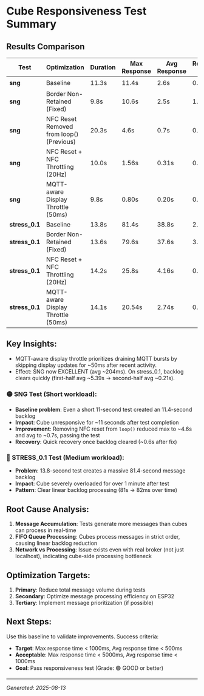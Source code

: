 # Cube Responsiveness Test Summary

## Results Comparison

| Test | Optimization | Duration | Max Response | Avg Response | Recovery Time | Grade | Status | Improvement |
|------|------------|----------|-------------|-------------|---------------|--------|--------|------------|
| **sng** | Baseline | 11.3s | 11.4s | 2.6s | 0.5s | 🟡 FAIR | ❌ FAIL | - |
| **sng** | Border Non-Retained (Fixed) | 9.8s | 10.6s | 2.5s | 1.9s | 🟡 FAIR | ❌ FAIL | ✅ 7.0% faster max response |
| **sng** | NFC Reset Removed from loop() (Previous) | 20.3s | 4.6s | 0.7s | 0.6s | 🟢 GOOD | ✅ PASS | ✅ Max -60%, Avg -73% vs baseline |
| **sng** | NFC Reset + NFC Throttling (20Hz) | 10.0s | 1.56s | 0.31s | 0.2s | ✅ EXCELLENT | ✅ PASS | ✅ Max -86%, Avg -88% vs baseline |
| **sng** | MQTT-aware Display Throttle (50ms) | 9.8s | 0.80s | 0.20s | 0.0s | ✅ EXCELLENT | ✅ PASS | ✅ Max -93%, Avg -92% vs baseline |
| **stress_0.1** | Baseline | 13.8s | 81.4s | 38.8s | 2.9s | 🔴 POOR | ❌ FAIL | - |
| **stress_0.1** | Border Non-Retained (Fixed) | 13.6s | 79.6s | 37.6s | 3.0s | 🔴 POOR | ❌ FAIL | ✅ 2.2% faster max response |
| **stress_0.1** | NFC Reset + NFC Throttling (20Hz) | 14.2s | 25.8s | 4.16s | 0.5s | 🟡 FAIR | ❌ FAIL | ✅ Max -68%, Avg -89% vs baseline |
| **stress_0.1** | MQTT-aware Display Throttle (50ms) | 14.1s | 20.54s | 2.74s | 0.1s | 🟡 FAIR | ❌ FAIL | ✅ Max -75%, Avg -93% vs baseline |

## Key Insights:

 - MQTT-aware display throttle prioritizes draining MQTT bursts by skipping display updates for ~50ms after recent activity.
 - Effect: SNG now EXCELLENT (avg ~204ms). On stress_0.1, backlog clears quickly (first-half avg ~5.39s → second-half avg ~0.21s).

### 🟡 SNG Test (Short workload):
- **Baseline problem**: Even a short 11-second test created an 11.4-second backlog
- **Impact**: Cube unresponsive for ~11 seconds after test completion
- **Improvement**: Removing NFC reset from `loop()` reduced max to ~4.6s and avg to ~0.7s, passing the test
- **Recovery**: Quick recovery once backlog cleared (~0.6s after fix)

### 🔴 STRESS_0.1 Test (Medium workload):
- **Problem**: 13.8-second test creates a massive 81.4-second message backlog  
- **Impact**: Cube severely overloaded for over 1 minute after test
- **Pattern**: Clear linear backlog processing (81s → 82ms over time)

## Root Cause Analysis:

1. **Message Accumulation**: Tests generate more messages than cubes can process in real-time
2. **FIFO Queue Processing**: Cubes process messages in strict order, causing linear backlog reduction
3. **Network vs Processing**: Issue exists even with real broker (not just localhost), indicating cube-side processing bottleneck

## Optimization Targets:

1. **Primary**: Reduce total message volume during tests
2. **Secondary**: Optimize message processing efficiency on ESP32
3. **Tertiary**: Implement message prioritization (if possible)

## Next Steps:

Use this baseline to validate improvements. Success criteria:
- **Target**: Max response time < 1000ms, Avg response time < 500ms
- **Acceptable**: Max response time < 5000ms, Avg response time < 1000ms  
- **Goal**: Pass responsiveness test (Grade: 🟢 GOOD or better)

---

*Generated: 2025-08-13*